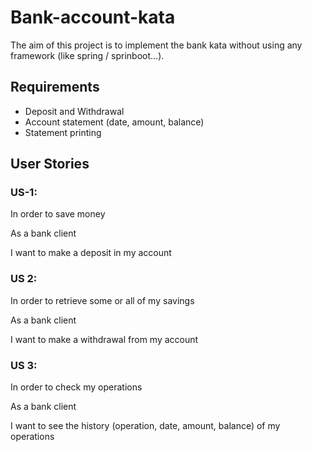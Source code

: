 # Bank-account-kata

The aim of this project is to implement the bank kata without using any framework (like spring / sprinboot…). 

## Requirements

- Deposit and Withdrawal
- Account statement (date, amount, balance)
- Statement printing

## User Stories

### US-1:

In order to save money

As a bank client

I want to make a deposit in my account

### US 2:

In order to retrieve some or all of my savings

As a bank client

I want to make a withdrawal from my account

### US 3:

In order to check my operations

As a bank client

I want to see the history (operation, date, amount, balance) of my operations
